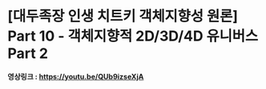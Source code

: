 # [대두족장 인생 치트키 객체지향성 원론] Part 10 - 객체지향적 2D/3D/4D 유니버스 Part 2

**영상링크 : https://youtu.be/QUb9izseXjA**